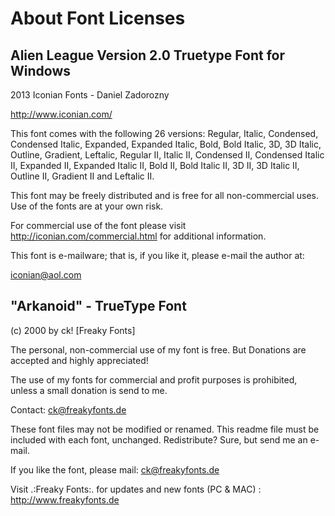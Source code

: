 # About Font Licenses
## Alien League Version 2.0 Truetype Font for Windows
2013 Iconian Fonts - Daniel Zadorozny

http://www.iconian.com/

This font comes with the following 26 versions: Regular, Italic, Condensed, Condensed Italic, Expanded, Expanded Italic, Bold, Bold Italic, 3D, 3D Italic, Outline, Gradient, Leftalic, Regular II, Italic II, Condensed II, Condensed Italic II, Expanded II, Expanded Italic II, Bold II, Bold Italic II, 3D II, 3D Italic II, Outline II, Gradient II and Leftalic II.

This font may be freely distributed and is free for all non-commercial uses. Use of the fonts are at your own risk.

For commercial use of the font please visit http://iconian.com/commercial.html for additional information.

This font is e-mailware; that is, if you like it, please e-mail the author at:

iconian@aol.com

## "Arkanoid" - TrueType Font
(c) 2000 by ck! [Freaky Fonts]

The personal, non-commercial use of my font is free. But Donations are accepted and highly appreciated!

The use of my fonts for commercial and profit purposes is prohibited, unless a small donation is send to me.

Contact: ck@freakyfonts.de

These font files may not be modified or renamed. This readme file must be included with each font, unchanged. Redistribute? Sure, but send me an e-mail.

If you like the font, please mail: ck@freakyfonts.de

Visit .:Freaky Fonts:. for updates and new fonts (PC & MAC) : http://www.freakyfonts.de
